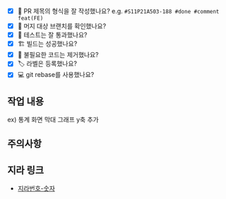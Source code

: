 - [x] 🔀 PR 제목의 형식을 잘 작성했나요? e.g. `#S11P21A503-188 #done #comment feat(FE)`
- [x] 🧰 머지 대상 브랜치를 확인했나요?
- [x] 💯 테스트는 잘 통과했나요?
- [x] 🏗️ 빌드는 성공했나요?
- [x] 🧹 불필요한 코드는 제거했나요?
- [x] 🏷️ 라벨은 등록했나요?
- [x] 💻 git rebase를 사용했나요?

## 작업 내용

ex) 통계 화면 막대 그래프 y축 추가

## 주의사항

## 지라 링크

- [지라번호-숫자](지라주소)
